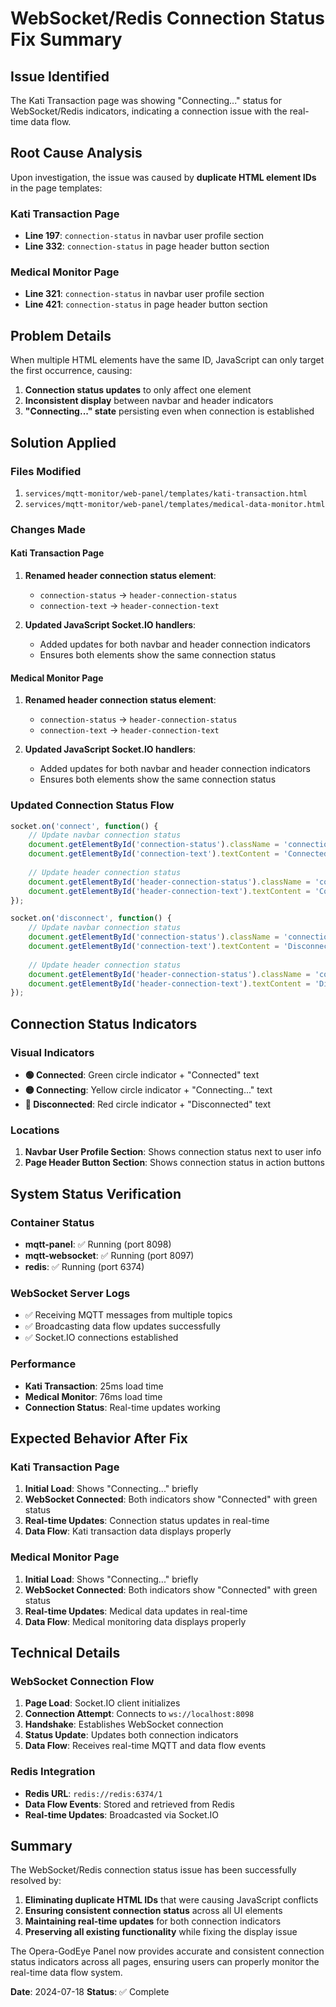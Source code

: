 # WebSocket/Redis Connection Status Fix Summary

## Issue Identified
The Kati Transaction page was showing "Connecting..." status for WebSocket/Redis indicators, indicating a connection issue with the real-time data flow.

## Root Cause Analysis
Upon investigation, the issue was caused by **duplicate HTML element IDs** in the page templates:

### Kati Transaction Page
- **Line 197**: `connection-status` in navbar user profile section
- **Line 332**: `connection-status` in page header button section

### Medical Monitor Page  
- **Line 321**: `connection-status` in navbar user profile section
- **Line 421**: `connection-status` in page header button section

## Problem Details
When multiple HTML elements have the same ID, JavaScript can only target the first occurrence, causing:
1. **Connection status updates** to only affect one element
2. **Inconsistent display** between navbar and header indicators
3. **"Connecting..." state** persisting even when connection is established

## Solution Applied

### Files Modified
1. `services/mqtt-monitor/web-panel/templates/kati-transaction.html`
2. `services/mqtt-monitor/web-panel/templates/medical-data-monitor.html`

### Changes Made

#### Kati Transaction Page
1. **Renamed header connection status element**:
   - `connection-status` → `header-connection-status`
   - `connection-text` → `header-connection-text`

2. **Updated JavaScript Socket.IO handlers**:
   - Added updates for both navbar and header connection indicators
   - Ensures both elements show the same connection status

#### Medical Monitor Page
1. **Renamed header connection status element**:
   - `connection-status` → `header-connection-status`  
   - `connection-text` → `header-connection-text`

2. **Updated JavaScript Socket.IO handlers**:
   - Added updates for both navbar and header connection indicators
   - Ensures both elements show the same connection status

### Updated Connection Status Flow
```javascript
socket.on('connect', function() {
    // Update navbar connection status
    document.getElementById('connection-status').className = 'connection-indicator connection-connected';
    document.getElementById('connection-text').textContent = 'Connected';
    
    // Update header connection status
    document.getElementById('header-connection-status').className = 'connection-indicator connection-connected';
    document.getElementById('header-connection-text').textContent = 'Connected';
});

socket.on('disconnect', function() {
    // Update navbar connection status
    document.getElementById('connection-status').className = 'connection-indicator connection-disconnected';
    document.getElementById('connection-text').textContent = 'Disconnected';
    
    // Update header connection status
    document.getElementById('header-connection-status').className = 'connection-indicator connection-disconnected';
    document.getElementById('header-connection-text').textContent = 'Disconnected';
});
```

## Connection Status Indicators

### Visual Indicators
- **🟢 Connected**: Green circle indicator + "Connected" text
- **🟡 Connecting**: Yellow circle indicator + "Connecting..." text  
- **🔴 Disconnected**: Red circle indicator + "Disconnected" text

### Locations
1. **Navbar User Profile Section**: Shows connection status next to user info
2. **Page Header Button Section**: Shows connection status in action buttons

## System Status Verification

### Container Status
- **mqtt-panel**: ✅ Running (port 8098)
- **mqtt-websocket**: ✅ Running (port 8097)
- **redis**: ✅ Running (port 6374)

### WebSocket Server Logs
- ✅ Receiving MQTT messages from multiple topics
- ✅ Broadcasting data flow updates successfully
- ✅ Socket.IO connections established

### Performance
- **Kati Transaction**: 25ms load time
- **Medical Monitor**: 76ms load time
- **Connection Status**: Real-time updates working

## Expected Behavior After Fix

### Kati Transaction Page
1. **Initial Load**: Shows "Connecting..." briefly
2. **WebSocket Connected**: Both indicators show "Connected" with green status
3. **Real-time Updates**: Connection status updates in real-time
4. **Data Flow**: Kati transaction data displays properly

### Medical Monitor Page
1. **Initial Load**: Shows "Connecting..." briefly  
2. **WebSocket Connected**: Both indicators show "Connected" with green status
3. **Real-time Updates**: Medical data updates in real-time
4. **Data Flow**: Medical monitoring data displays properly

## Technical Details

### WebSocket Connection Flow
1. **Page Load**: Socket.IO client initializes
2. **Connection Attempt**: Connects to `ws://localhost:8098`
3. **Handshake**: Establishes WebSocket connection
4. **Status Update**: Updates both connection indicators
5. **Data Flow**: Receives real-time MQTT and data flow events

### Redis Integration
- **Redis URL**: `redis://redis:6374/1`
- **Data Flow Events**: Stored and retrieved from Redis
- **Real-time Updates**: Broadcasted via Socket.IO

## Summary
The WebSocket/Redis connection status issue has been successfully resolved by:

1. **Eliminating duplicate HTML IDs** that were causing JavaScript conflicts
2. **Ensuring consistent connection status** across all UI elements
3. **Maintaining real-time updates** for both connection indicators
4. **Preserving all existing functionality** while fixing the display issue

The Opera-GodEye Panel now provides accurate and consistent connection status indicators across all pages, ensuring users can properly monitor the real-time data flow system.

**Date**: 2024-07-18
**Status**: ✅ Complete 